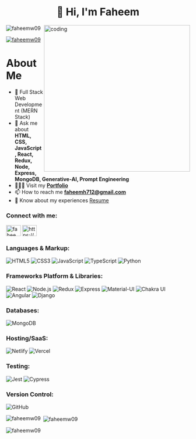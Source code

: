 <h1 align="center">👋 Hi, I'm Faheem</h1>

<img align="right" alt="coding" width="400" src="https://miro.medium.com/v2/format:jpg/resize:fill:80:56/0*7Q3yvSIv_t0ioJ-Z.gif"/>

<p align="left"> 
  <img src="https://komarev.com/ghpvc/?username=faheemw09&label=Profile%20views&color=0e75b6&style=flat" alt="faheemw09" /> 
</p>

<p align="left"> 
  <a href="https://twitter.com/faheemw09" target="blank">
    <img src="https://img.shields.io/twitter/follow/faheemw09?logo=twitter&style=for-the-badge&color=1DA1F2" alt="faheemw09" />
  </a>
</p>

<h1 align="left">About Me</h1>

- 🌱 Full Stack Web Development (MERN Stack)
- 💬 Ask me about **HTML, CSS, JavaScript, React, Redux, Node, Express, MongoDB, Generative-AI, Prompt Engineering**
- 👨🏻‍🎓 Visit my **[Portfolio](https://faheemw09.github.io/)**
- 📫 How to reach me **faheemh712@gmail.com**
- 📄 Know about my experiences [Resume](https://drive.google.com/file/d/1ihWJLdfAhODOpOPCC5PEIz-KZ9UQvHSF/view?usp=sharing)



<h3 align="left">Connect with me:</h3>
<p align="left">
<a href="https://twitter.com/faheemw09" target="blank"><img align="center" src="https://raw.githubusercontent.com/rahuldkjain/github-profile-readme-generator/master/src/images/icons/Social/twitter.svg" alt="faheemw09" height="30" width="40" /></a>
<a href="https://linkedin.com/in/https://www.linkedin.com/in/faheem-hamid-529403160/" target="blank"><img align="center" src="https://raw.githubusercontent.com/rahuldkjain/github-profile-readme-generator/master/src/images/icons/Social/linked-in-alt.svg" alt="https://www.linkedin.com/in/faheem-hamid-529403160/" height="30" width="40" /></a>
</p>
<h3 align="left">Languages & Markup:</h3>

![HTML5](https://img.shields.io/badge/HTML5-%23E34F26.svg?style=for-the-badge&logo=html5&logoColor=white) 
![CSS3](https://img.shields.io/badge/CSS3-%231572B6.svg?style=for-the-badge&logo=css3&logoColor=white) 
![JavaScript](https://img.shields.io/badge/JavaScript-%23F7DF1E.svg?style=for-the-badge&logo=javascript&logoColor=black)
![TypeScript](https://img.shields.io/badge/TypeScript-%23007ACC.svg?style=for-the-badge&logo=typescript&logoColor=white)
![Python](https://img.shields.io/badge/Python-%233776AB.svg?style=for-the-badge&logo=python&logoColor=white)

<h3 align="left">Frameworks Platform & Libraries:</h3>

![React](https://img.shields.io/badge/React-%2320232a.svg?style=for-the-badge&logo=react&logoColor=%2361DAFB) 
![Node.js](https://img.shields.io/badge/Node.js-%23339933.svg?style=for-the-badge&logo=node.js&logoColor=white) 
![Redux](https://img.shields.io/badge/Redux-%23764ABC.svg?style=for-the-badge&logo=redux&logoColor=white) 
![Express](https://img.shields.io/badge/Express-%23000000.svg?style=for-the-badge&logo=express&logoColor=white) 
![Material-UI](https://img.shields.io/badge/Material--UI-%230081CB.svg?style=for-the-badge&logo=material-ui&logoColor=white) 
![Chakra UI](https://img.shields.io/badge/Chakra%20UI-%23319795.svg?style=for-the-badge&logo=chakra-ui&logoColor=white)
![Angular](https://img.shields.io/badge/Angular-%23DD0031.svg?style=for-the-badge&logo=angular&logoColor=white)
![Django](https://img.shields.io/badge/Django-%23092E20.svg?style=for-the-badge&logo=django&logoColor=white)

<h3 align="left">Databases:</h3>

![MongoDB](https://img.shields.io/badge/MongoDB-%2347A248.svg?style=for-the-badge&logo=mongodb&logoColor=white)

<h3 align="left">Hosting/SaaS:</h3>

![Netlify](https://img.shields.io/badge/Netlify-%23000000.svg?style=for-the-badge&logo=netlify&logoColor=%23000000) 
![Vercel](https://img.shields.io/badge/Vercel-%23000000.svg?style=for-the-badge&logo=vercel&logoColor=%23000000)

<h3 align="left">Testing:</h3>

![Jest](https://img.shields.io/badge/Jest-%23C21325.svg?style=for-the-badge&logo=jest&logoColor=white) 
![Cypress](https://img.shields.io/badge/Cypress-%2317202B.svg?style=for-the-badge&logo=cypress&logoColor=%2317202B)

<h3 align="left">Version Control:</h3>

![GitHub](https://img.shields.io/badge/GitHub-%23121011.svg?style=for-the-badge&logo=github&logoColor=white)



<p><img align="left" src="https://github-readme-stats.vercel.app/api/top-langs?username=faheemw09&show_icons=true&locale=en&layout=compact" alt="faheemw09" /></p>

<p>&nbsp;<img align="center" src="https://github-readme-stats.vercel.app/api?username=faheemw09&show_icons=true&locale=en" alt="faheemw09" /></p>

<p><img align="center" src="https://github-readme-streak-stats.herokuapp.com/?user=faheemw09&" alt="faheemw09" /></p>

